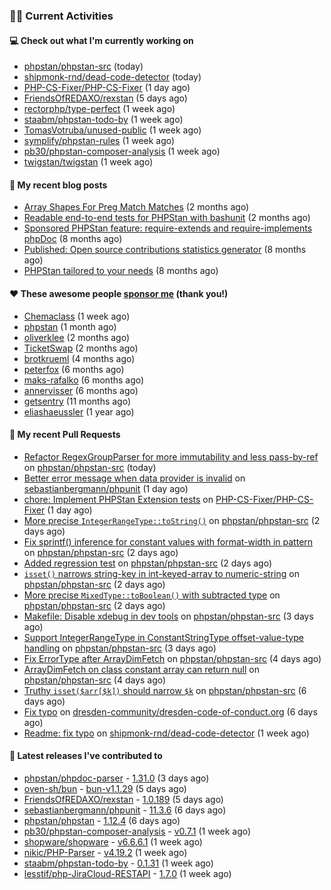 ### 👨‍💻 Current Activities


#### 💻 Check out what I'm currently working on

- [phpstan/phpstan-src](https://github.com/phpstan/phpstan-src) (today)
- [shipmonk-rnd/dead-code-detector](https://github.com/shipmonk-rnd/dead-code-detector) (today)
- [PHP-CS-Fixer/PHP-CS-Fixer](https://github.com/PHP-CS-Fixer/PHP-CS-Fixer) (1 day ago)
- [FriendsOfREDAXO/rexstan](https://github.com/FriendsOfREDAXO/rexstan) (5 days ago)
- [rectorphp/type-perfect](https://github.com/rectorphp/type-perfect) (1 week ago)
- [staabm/phpstan-todo-by](https://github.com/staabm/phpstan-todo-by) (1 week ago)
- [TomasVotruba/unused-public](https://github.com/TomasVotruba/unused-public) (1 week ago)
- [symplify/phpstan-rules](https://github.com/symplify/phpstan-rules) (1 week ago)
- [pb30/phpstan-composer-analysis](https://github.com/pb30/phpstan-composer-analysis) (1 week ago)
- [twigstan/twigstan](https://github.com/twigstan/twigstan) (1 week ago)


#### 📜 My recent blog posts

- [Array Shapes For Preg Match Matches](https://staabm.github.io/2024/07/05/array-shapes-for-preg-match-matches.html) (2 months ago)
- [Readable end-to-end tests for PHPStan with bashunit](https://staabm.github.io/2024/06/28/readable-phpstan-end-to-end-tests-with-bashunit.html) (2 months ago)
- [Sponsored PHPStan feature: require-extends and require-implements phpDoc](https://staabm.github.io/2024/01/15/phpstan-require-extends-implements.html) (8 months ago)
- [Published: Open source contributions statistics generator](https://staabm.github.io/2024/01/10/oss-contribs-published.html) (8 months ago)
- [PHPStan tailored to your needs](https://staabm.github.io/2024/01/01/phpstan-customizing.html) (8 months ago)


#### ❤️ These awesome people [sponsor me](https://github.com/sponsors/staabm) (thank you!)

- [Chemaclass](https://github.com/Chemaclass) (1 week ago)
- [phpstan](https://github.com/phpstan) (1 month ago)
- [oliverklee](https://github.com/oliverklee) (2 months ago)
- [TicketSwap](https://github.com/TicketSwap) (2 months ago)
- [brotkrueml](https://github.com/brotkrueml) (4 months ago)
- [peterfox](https://github.com/peterfox) (6 months ago)
- [maks-rafalko](https://github.com/maks-rafalko) (6 months ago)
- [annervisser](https://github.com/annervisser) (6 months ago)
- [getsentry](https://github.com/getsentry) (11 months ago)
- [eliashaeussler](https://github.com/eliashaeussler) (1 year ago)


#### 🔨 My recent Pull Requests

- [Refactor RegexGroupParser for more immutability and less pass-by-ref](https://github.com/phpstan/phpstan-src/pull/3479) on [phpstan/phpstan-src](https://github.com/phpstan/phpstan-src) (today)
- [Better error message when data provider is invalid](https://github.com/sebastianbergmann/phpunit/pull/5964) on [sebastianbergmann/phpunit](https://github.com/sebastianbergmann/phpunit) (1 day ago)
- [chore: Implement PHPStan Extension tests](https://github.com/PHP-CS-Fixer/PHP-CS-Fixer/pull/8212) on [PHP-CS-Fixer/PHP-CS-Fixer](https://github.com/PHP-CS-Fixer/PHP-CS-Fixer) (1 day ago)
- [More precise `IntegerRangeType::toString()`](https://github.com/phpstan/phpstan-src/pull/3475) on [phpstan/phpstan-src](https://github.com/phpstan/phpstan-src) (2 days ago)
- [Fix sprintf() inference for constant values with format-width in pattern](https://github.com/phpstan/phpstan-src/pull/3474) on [phpstan/phpstan-src](https://github.com/phpstan/phpstan-src) (2 days ago)
- [Added regression test](https://github.com/phpstan/phpstan-src/pull/3473) on [phpstan/phpstan-src](https://github.com/phpstan/phpstan-src) (2 days ago)
- [`isset()` narrows string-key in int-keyed-array to numeric-string](https://github.com/phpstan/phpstan-src/pull/3472) on [phpstan/phpstan-src](https://github.com/phpstan/phpstan-src) (2 days ago)
- [More precise `MixedType::toBoolean()` with subtracted type](https://github.com/phpstan/phpstan-src/pull/3471) on [phpstan/phpstan-src](https://github.com/phpstan/phpstan-src) (2 days ago)
- [Makefile: Disable xdebug in dev tools](https://github.com/phpstan/phpstan-src/pull/3467) on [phpstan/phpstan-src](https://github.com/phpstan/phpstan-src) (3 days ago)
- [Support IntegerRangeType in ConstantStringType offset-value-type handling](https://github.com/phpstan/phpstan-src/pull/3462) on [phpstan/phpstan-src](https://github.com/phpstan/phpstan-src) (3 days ago)
- [Fix ErrorType after ArrayDimFetch](https://github.com/phpstan/phpstan-src/pull/3460) on [phpstan/phpstan-src](https://github.com/phpstan/phpstan-src) (4 days ago)
- [ArrayDimFetch on class constant array can return null](https://github.com/phpstan/phpstan-src/pull/3459) on [phpstan/phpstan-src](https://github.com/phpstan/phpstan-src) (4 days ago)
- [Truthy `isset($arr[$k])` should narrow `$k`](https://github.com/phpstan/phpstan-src/pull/3453) on [phpstan/phpstan-src](https://github.com/phpstan/phpstan-src) (6 days ago)
- [Fix typo](https://github.com/dresden-community/dresden-code-of-conduct.org/pull/4) on [dresden-community/dresden-code-of-conduct.org](https://github.com/dresden-community/dresden-code-of-conduct.org) (6 days ago)
- [Readme: fix typo](https://github.com/shipmonk-rnd/dead-code-detector/pull/95) on [shipmonk-rnd/dead-code-detector](https://github.com/shipmonk-rnd/dead-code-detector) (1 week ago)


#### 🔭 Latest releases I've contributed to

- [phpstan/phpdoc-parser](https://github.com/phpstan/phpdoc-parser) - [1.31.0](https://github.com/phpstan/phpdoc-parser/releases/tag/1.31.0) (3 days ago)
- [oven-sh/bun](https://github.com/oven-sh/bun) - [bun-v1.1.29](https://github.com/oven-sh/bun/releases/tag/bun-v1.1.29) (5 days ago)
- [FriendsOfREDAXO/rexstan](https://github.com/FriendsOfREDAXO/rexstan) - [1.0.189](https://github.com/FriendsOfREDAXO/rexstan/releases/tag/1.0.189) (5 days ago)
- [sebastianbergmann/phpunit](https://github.com/sebastianbergmann/phpunit) - [11.3.6](https://github.com/sebastianbergmann/phpunit/releases/tag/11.3.6) (6 days ago)
- [phpstan/phpstan](https://github.com/phpstan/phpstan) - [1.12.4](https://github.com/phpstan/phpstan/releases/tag/1.12.4) (6 days ago)
- [pb30/phpstan-composer-analysis](https://github.com/pb30/phpstan-composer-analysis) - [v0.7.1](https://github.com/pb30/phpstan-composer-analysis/releases/tag/v0.7.1) (1 week ago)
- [shopware/shopware](https://github.com/shopware/shopware) - [v6.6.6.1](https://github.com/shopware/shopware/releases/tag/v6.6.6.1) (1 week ago)
- [nikic/PHP-Parser](https://github.com/nikic/PHP-Parser) - [v4.19.2](https://github.com/nikic/PHP-Parser/releases/tag/v4.19.2) (1 week ago)
- [staabm/phpstan-todo-by](https://github.com/staabm/phpstan-todo-by) - [0.1.31](https://github.com/staabm/phpstan-todo-by/releases/tag/0.1.31) (1 week ago)
- [lesstif/php-JiraCloud-RESTAPI](https://github.com/lesstif/php-JiraCloud-RESTAPI) - [1.7.0](https://github.com/lesstif/php-JiraCloud-RESTAPI/releases/tag/1.7.0) (1 week ago)
